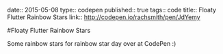 date:: 2015-05-08
type:: codepen
published:: true
tags:: code
title:: Floaty Flutter Rainbow Stars
link:: http://codepen.io/rachsmith/pen/JdYemy

#Floaty Flutter Rainbow Stars

Some rainbow stars for rainbow star day over at CodePen :)